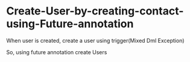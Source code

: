 # Create-User-by-creating-contact-using-Future-annotation

When user is created, create a user using trigger(Mixed Dml Exception)

So, using future annotation create Users
